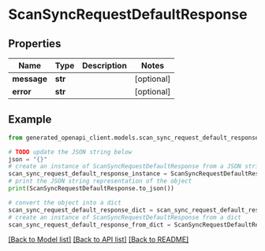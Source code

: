 # ScanSyncRequestDefaultResponse


## Properties

Name | Type | Description | Notes
------------ | ------------- | ------------- | -------------
**message** | **str** |  | [optional] 
**error** | **str** |  | [optional] 

## Example

```python
from generated_openapi_client.models.scan_sync_request_default_response import ScanSyncRequestDefaultResponse

# TODO update the JSON string below
json = "{}"
# create an instance of ScanSyncRequestDefaultResponse from a JSON string
scan_sync_request_default_response_instance = ScanSyncRequestDefaultResponse.from_json(json)
# print the JSON string representation of the object
print(ScanSyncRequestDefaultResponse.to_json())

# convert the object into a dict
scan_sync_request_default_response_dict = scan_sync_request_default_response_instance.to_dict()
# create an instance of ScanSyncRequestDefaultResponse from a dict
scan_sync_request_default_response_from_dict = ScanSyncRequestDefaultResponse.from_dict(scan_sync_request_default_response_dict)
```
[[Back to Model list]](../README.md#documentation-for-models) [[Back to API list]](../README.md#documentation-for-api-endpoints) [[Back to README]](../README.md)


